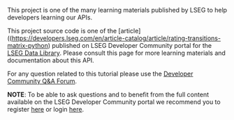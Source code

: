 This project is one of the many learning materials published by LSEG to help developers learning our APIs.

This project source code is one of the [article]((https://developers.lseg.com/en/article-catalog/article/rating-transitions-matrix-python) published on LSEG Developer Community portal for the [LSEG Data Library](https://developers.lseg.com/en/api-catalog/lseg-data-platform/lseg-data-library-for-python). Please consult this page for more learning materials and documentation about this API.

For any question related to this tutorial please use the [Developer Community Q&A Forum](https://community.developers.refinitiv.com/).

**NOTE**: To be able to ask questions and to benefit from the full content available on the LSEG Developer Community portal we recommend you to register [here](https://community.developers.refinitiv.com/entry/register?) or login [here](https://community.developers.refinitiv.com/entry/signin?).
